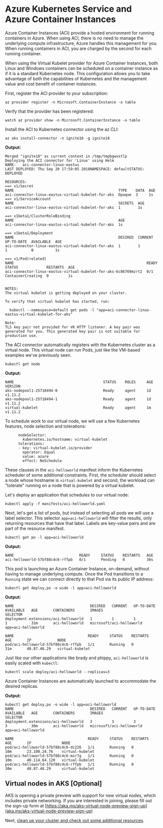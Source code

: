 # Azure Kubernetes Service and Azure Container Instances

Azure Container Instances (ACI) provide a hosted environment for running containers in Azure. When using ACI, there is no need to manage the underlying compute infrastructure, Azure handles this management for you. When running containers in ACI, you are charged by the second for each running container.

When using the Virtual Kubelet provider for Azure Container Instances, both Linux and Windows containers can be scheduled on a container instance as if it is a standard Kubernetes node. This configuration allows you to take advantage of both the capabilities of Kubernetes and the management value and cost benefit of container instances.


First, register the ACI provider to your subscription:

```
az provider register -n Microsoft.ContainerInstance -o table
```
Verify that the provider has been registered:

```console
watch az provider show -n Microsoft.ContainerInstance -o table
```

Install the ACI to Kubernetes connector using the az CLI:

```
az aks install-connector -n ignite18 -g ignite18
```

**Output:**
```
Merged "ignite18" as current context in /tmp/tmpbgwvxtlp
Deploying the ACI connector for 'Linux' using Helm
NAME:   aci-connector-linux-eastus
LAST DEPLOYED: Thu Sep 20 17:59:05 2018NAMESPACE: defaultSTATUS: DEPLOYED

RESOURCES:
==> v1/Secret
NAME                                                TYPE    DATA  AGE
aci-connector-linux-eastus-virtual-kubelet-for-aks  Opaque  3     1s
==> v1/ServiceAccount
NAME                                                SECRETS  AGE
aci-connector-linux-eastus-virtual-kubelet-for-aks  1        1s

==> v1beta1/ClusterRoleBinding
NAME                                                AGE
aci-connector-linux-eastus-virtual-kubelet-for-aks  1s

==> v1beta1/Deployment
NAME                                                DESIRED  CURRENT  UP-TO-DATE  AVAILABLE  AGE
aci-connector-linux-eastus-virtual-kubelet-for-aks  1        1        1           0          1s

==> v1/Pod(related)
NAME                                                             READY  STATUS             RESTARTS  AGE
aci-connector-linux-eastus-virtual-kubelet-for-aks-6c86769mzrt2  0/1    ContainerCreating  0         1s


NOTES:
The virtual kubelet is getting deployed on your cluster.

To verify that virtual kubelet has started, run:

  kubectl --namespace=default get pods -l "app=aci-connector-linux-eastus-virtual-kubelet-for-aks"

Note:
TLS key pair not provided for VK HTTP listener. A key pair was generated for you. This generated key pair is not suitable for production use.
```

The ACI connector automatically registers with the Kubernetes cluster as a virtual node. This virtual node can run Pods, just like the VM-based examples we've previously seen.

```
kubectl get node
```

**Output:**
```
NAME                                         STATUS    ROLES     AGE       VERSION
aks-nodepool1-25718494-0                     Ready     agent     1d        v1.11.2
aks-nodepool1-25718494-1                     Ready     agent     1d        v1.11.2
virtual-kubelet                              Ready     agent     1m        v1.11.2
```

To schedule work to our virtual node, we will use a few Kubernetes features, node selection and tolerations:

```
      nodeSelector:
        kubernetes.io/hostname: virtual-kubelet
      tolerations:
      - key: virtual-kubelet.io/provider
        operator: Equal
        value: azure
        effect: NoSchedule
```

These clauses in the `aci-helloworld` manifest inform the Kubernetes scheduler of some additional constraints. First, the scheduler should select a node whose hostname is `virtual-kubelet` and second, the workload can "tolerate" running on a node that is powered by a virtual kubelet.

Let's deploy an application that schedules to our virtual node:

```
kubectl apply -f manifests/aci-helloworld.yaml
```

Next, let's get a list of pods, but instead of selecting all pods we will use a label selector. This selector `app=aci-helloworld` will filter the results, only returning resources that have that label. Labels are key-value pairs and are part of the resource manifest.

```
kubectl get po -l app=aci-helloworld
```

**Output:**
```
NAME                              READY     STATUS    RESTARTS   AGE
aci-helloworld-57bf88c4c6-rffpb   0/1       Pending   0          30s
```

This pod is launching an Azure Container Instance, on-demand, without having to manage underlying compute. Once the Pod transitions to a `Running` state we can connect directly to that Pod via its public IP address:

```
kubectl get deploy,po -o wide -l app=aci-helloworld
```

**Output:**
```
NAME                                   DESIRED   CURRENT   UP-TO-DATE   AVAILABLE   AGE       CONTAINERS       IMAGES                     SELECTOR
deployment.extensions/aci-helloworld   1         1         1            1           31m       aci-helloworld   microsoft/aci-helloworld   app=aci-helloworld

NAME                                  READY     STATUS    RESTARTS   AGE       IP            NODE
pod/aci-helloworld-57bf88c4c6-rffpb   1/1       Running   0          31m       40.87.46.29   virtual-kubelet
```

Just like our other applications like brady and phippy, `aci-helloworld` is easily scaled with `kubectl`:

```
kubectl scale deploy/aci-helloworld --replicas=3
```

Azure Container Instances are automatically launched to accommodate the desired replicas.

**Output:**
```
kubectl get deploy,po -o wide -l app=aci-helloworld
NAME                                   DESIRED   CURRENT   UP-TO-DATE   AVAILABLE   AGE       CONTAINERS       IMAGES                     SELECTOR
deployment.extensions/aci-helloworld   3         3         3            3           30m       aci-helloworld   microsoft/aci-helloworld   app=aci-helloworld

NAME                                  READY     STATUS    RESTARTS   AGE       IP              NODE
pod/aci-helloworld-57bf88c4c6-dc226   1/1       Running   0          10m       23.100.24.76    virtual-kubelet
pod/aci-helloworld-57bf88c4c6-mxr7g   1/1       Running   0          10m       40.114.64.120   virtual-kubelet
pod/aci-helloworld-57bf88c4c6-rffpb   1/1       Running   0          30m       40.87.46.29     virtual-kubelet
```

## Virtual nodes in AKS [Optional]

AKS is opening a private preview with support for new virtual nodes, which includes private networking. If you are interested in joining, please fill out the sign-up form at [https://aka.ms/aks-virtual-node-preview-sign-up](aka.ms/aks-virtual-node-preview-sign-up)

Next, [clean up your cluster and check out some additional resources](./06-cleanup-next-steps.md).
